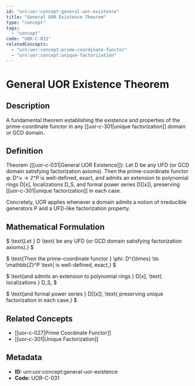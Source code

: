 ```yaml
---
id: "urn:uor:concept:general-uor-existence"
title: "General UOR Existence Theorem"
type: "concept"
tags:
  - "concept"
code: "UOR-C-031"
relatedConcepts:
  - "urn:uor:concept:prime-coordinate-functor"
  - "urn:uor:concept:unique-factorization"
---
```


# General UOR Existence Theorem

## Description

A fundamental theorem establishing the existence and properties of the prime-coordinate functor in any [[uor-c-301|unique factorization]] domain or GCD domain.

## Definition

Theorem ([[uor-c-031|General UOR Existence]]): Let D be any UFD (or GCD domain satisfying factorization axioms). Then the prime-coordinate functor φ: D^× → ℤ^P is well-defined, exact, and admits an extension to polynomial rings D[x], localizations D_S, and formal power series D[[x]], preserving [[uor-c-301|unique factorization]] in each case.

Concretely, UOR applies whenever a domain admits a notion of irreducible generators P and a UFD-like factorization property.

## Mathematical Formulation

$
\text{Let } D \text{ be any UFD (or GCD domain satisfying factorization axioms).}
$

$
\text{Then the prime-coordinate functor } \phi: D^{\times} \to \mathbb{Z}^P \text{ is well-defined, exact,}
$

$
\text{and admits an extension to polynomial rings } D[x], \text{ localizations } D_S,
$

$
\text{and formal power series } D[[x]], \text{ preserving unique factorization in each case.}
$

## Related Concepts

- [[uor-c-027|Prime Coordinate Functor]]
- [[uor-c-301|Unique Factorization]]

## Metadata

- **ID:** urn:uor:concept:general-uor-existence
- **Code:** UOR-C-031
